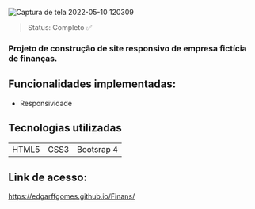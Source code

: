 ![Captura de tela 2022-05-10 120309](https://user-images.githubusercontent.com/57186828/167660404-9bf9f365-c824-48dc-b314-196612c3303a.png)


> Status: Completo ✅
> 
### Projeto de construção de site responsivo de empresa fictícia de finanças.

## Funcionalidades implementadas:
+ Responsividade

## Tecnologias utilizadas

<table>
  <tr>
    <td> HTML5 </td>
    <td> CSS3 </td>
    <td>Bootsrap 4</td>
  </tr>
</table>

## Link de acesso:

https://edgarffgomes.github.io/Finans/
